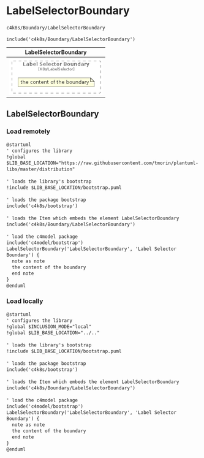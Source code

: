 # LabelSelectorBoundary


```text
c4k8s/Boundary/LabelSelectorBoundary
```

```text
include('c4k8s/Boundary/LabelSelectorBoundary')
```



| LabelSelectorBoundary |
| :---: |
| ![illustration for LabelSelectorBoundary](../../c4k8s/Boundary/LabelSelectorBoundary.Local.png) |




## LabelSelectorBoundary

### Load remotely
```plantuml
@startuml
' configures the library
!global $LIB_BASE_LOCATION="https://raw.githubusercontent.com/tmorin/plantuml-libs/master/distribution"

' loads the library's bootstrap
!include $LIB_BASE_LOCATION/bootstrap.puml

' loads the package bootstrap
include('c4k8s/bootstrap')

' loads the Item which embeds the element LabelSelectorBoundary
include('c4k8s/Boundary/LabelSelectorBoundary')

' load the c4model package
include('c4model/bootstrap')
LabelSelectorBoundary('LabelSelectorBoundary', 'Label Selector Boundary') {
  note as note
  the content of the boundary
  end note
}
@enduml
```

### Load locally
```plantuml
@startuml
' configures the library
!global $INCLUSION_MODE="local"
!global $LIB_BASE_LOCATION="../.."

' loads the library's bootstrap
!include $LIB_BASE_LOCATION/bootstrap.puml

' loads the package bootstrap
include('c4k8s/bootstrap')

' loads the Item which embeds the element LabelSelectorBoundary
include('c4k8s/Boundary/LabelSelectorBoundary')

' load the c4model package
include('c4model/bootstrap')
LabelSelectorBoundary('LabelSelectorBoundary', 'Label Selector Boundary') {
  note as note
  the content of the boundary
  end note
}
@enduml
```

